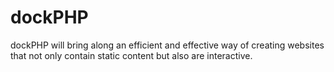 dockPHP
=======

dockPHP will bring along an efficient and effective way of creating websites that not only contain static content but also are interactive.
